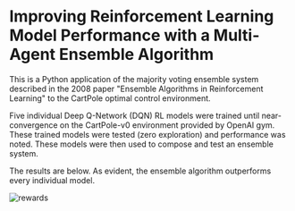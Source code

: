 # Improving Reinforcement Learning Model Performance with a Multi-Agent Ensemble Algorithm

This is a Python application of the majority voting ensemble system described in the 2008 paper "Ensemble Algorithms in Reinforcement Learning" to the CartPole optimal control environment.

Five individual Deep Q-Network (DQN) RL models were trained until near-convergence on the CartPole-v0 environment provided by OpenAI gym. These trained models were tested (zero exploration) and performance was noted. These models were then used to compose and test an ensemble system.

The results are below. As evident, the ensemble algorithm outperforms every individual model.

![rewards](https://user-images.githubusercontent.com/47801356/88360752-7ef5ef00-cd3c-11ea-9639-5e200ec40d2b.png)




